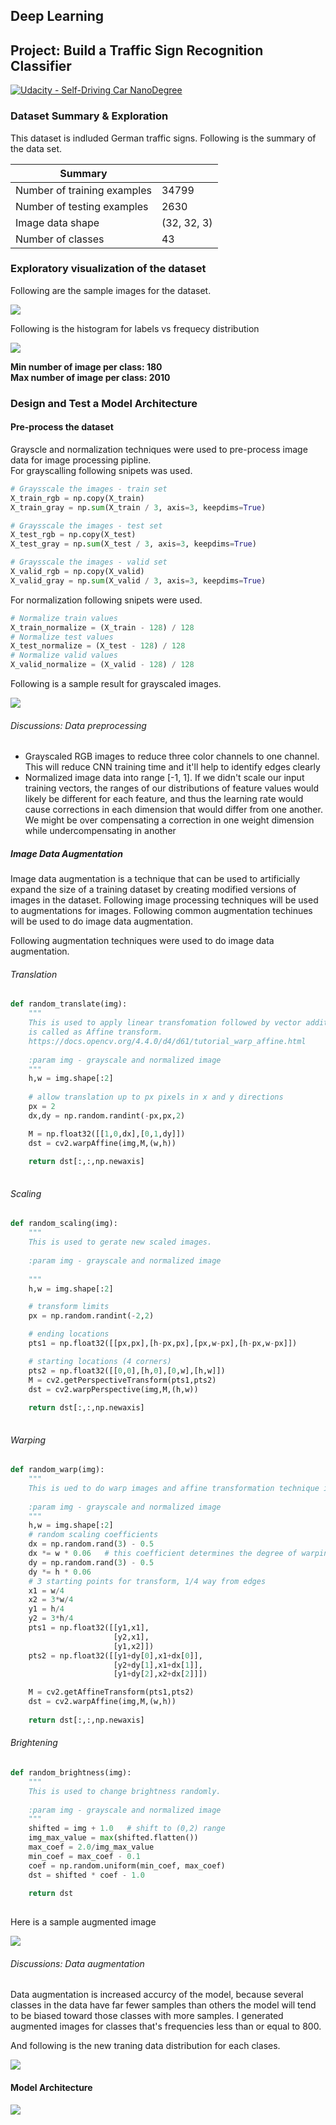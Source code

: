 Deep Learning
---
## Project: Build a Traffic Sign Recognition Classifier
[![Udacity - Self-Driving Car NanoDegree](https://s3.amazonaws.com/udacity-sdc/github/shield-carnd.svg)](http://www.udacity.com/drive)

### Dataset Summary & Exploration
This dataset is indluded German traffic signs. Following is the summary of the data set.

Summary |       |
----------------------------|----|
Number of training examples |34799 |
Number of testing examples |2630 |
Image data shape |(32, 32, 3)|
Number of classes |43|

### Exploratory visualization of the dataset

Following are the sample images for the dataset.

![](resources/all-data-rgb.png)

Following is the histogram for labels vs frequecy distribution

![](resources/provided-data-histogram.png )

**Min number of image per class:  180**    
**Max number of image per class:  2010**


### Design and Test a Model Architecture

#### Pre-process the dataset 

Grayscle and normalization techniques were used to pre-process image data for image processing pipline.  
For grayscalling following snipets was used.

```python
# Graysscale the images - train set
X_train_rgb = np.copy(X_train)
X_train_gray = np.sum(X_train / 3, axis=3, keepdims=True)

# Graysscale the images - test set
X_test_rgb = np.copy(X_test)
X_test_gray = np.sum(X_test / 3, axis=3, keepdims=True)

# Graysscale the images - valid set
X_valid_rgb = np.copy(X_valid)
X_valid_gray = np.sum(X_valid / 3, axis=3, keepdims=True)

```

For normalization following snipets were used.  

```python
# Normalize train values
X_train_normalize = (X_train - 128) / 128
# Normalize test values
X_test_normalize = (X_test - 128) / 128
# Normalize valid values
X_valid_normalize = (X_valid - 128) / 128

```

Following is a sample result for grayscaled images.

![](resources/all-data-gray.png)

###### Discussions: Data preprocessing

* Grayscaled RGB images to reduce three color channels to one channel. This will reduce CNN training time and it'll help to identify edges clearly
* Normalized image data into range [-1, 1]. If we didn't scale our input training vectors, the ranges of our distributions of feature values would likely be different for each feature, and thus the learning rate would cause corrections in each dimension that would differ from one another. We might be over compensating a correction in one weight dimension while undercompensating in another

##### Image Data Augmentation
Image data augmentation is a technique that can be used to artificially expand the size of a training dataset by creating modified versions of images in the dataset. Following image processing techniques will be used to augmentations for images. Following common augmentation techinues will be used to do image data augmentation.

Following augmentation techniques were used to do image data augmentation.

###### Translation

```python
def random_translate(img):
    """
    This is used to apply linear transfomation followed by vector addition(translation). Also this technique
    is called as Affine transform.
    https://docs.opencv.org/4.4.0/d4/d61/tutorial_warp_affine.html
    
    :param img - grayscale and normalized image
    """
    h,w = img.shape[:2]
    
    # allow translation up to px pixels in x and y directions
    px = 2
    dx,dy = np.random.randint(-px,px,2)

    M = np.float32([[1,0,dx],[0,1,dy]])
    dst = cv2.warpAffine(img,M,(w,h))
    
    return dst[:,:,np.newaxis]
    
```

###### Scaling

```python
def random_scaling(img):   
    """
    This is used to gerate new scaled images.
    
    :param img - grayscale and normalized image
    
    """
    h,w = img.shape[:2]

    # transform limits
    px = np.random.randint(-2,2)

    # ending locations
    pts1 = np.float32([[px,px],[h-px,px],[px,w-px],[h-px,w-px]])

    # starting locations (4 corners)
    pts2 = np.float32([[0,0],[h,0],[0,w],[h,w]])
    M = cv2.getPerspectiveTransform(pts1,pts2)
    dst = cv2.warpPerspective(img,M,(h,w))
    
    return dst[:,:,np.newaxis]
    
```

###### Warping

```python
def random_warp(img):
    """
    This is ued to do warp images and affine transformation technique is used to generate image mstrix.
    
    :param img - grayscale and normalized image
    """
    h,w = img.shape[:2]
    # random scaling coefficients
    dx = np.random.rand(3) - 0.5
    dx *= w * 0.06   # this coefficient determines the degree of warping
    dy = np.random.rand(3) - 0.5
    dy *= h * 0.06
    # 3 starting points for transform, 1/4 way from edges
    x1 = w/4
    x2 = 3*w/4
    y1 = h/4
    y2 = 3*h/4
    pts1 = np.float32([[y1,x1],
                       [y2,x1],
                       [y1,x2]])
    pts2 = np.float32([[y1+dy[0],x1+dx[0]],
                       [y2+dy[1],x1+dx[1]],
                       [y1+dy[2],x2+dx[2]]])

    M = cv2.getAffineTransform(pts1,pts2)
    dst = cv2.warpAffine(img,M,(w,h))
    
    return dst[:,:,np.newaxis]
```

###### Brightening 

```python
def random_brightness(img):
    """
    This is used to change brightness randomly.
    
    :param img - grayscale and normalized image
    """
    shifted = img + 1.0   # shift to (0,2) range
    img_max_value = max(shifted.flatten())
    max_coef = 2.0/img_max_value
    min_coef = max_coef - 0.1
    coef = np.random.uniform(min_coef, max_coef)
    dst = shifted * coef - 1.0
    
    return dst
    
``` 

Here is a sample augmented image

![](resources/sample-aug-img.png)

###### Discussions:  Data augmentation

Data augmentation is increased accurcy of the model, because several classes in the data have far fewer samples than others the model will tend to be biased toward those classes with more samples. I generated augmented images for classes that's frequencies less than or equal to 800.

And following is the new traning data distribution for each clases. 

![](resources/new-data-histro.png)


#### Model Architecture

![](resources/cnn-architecture.png)
